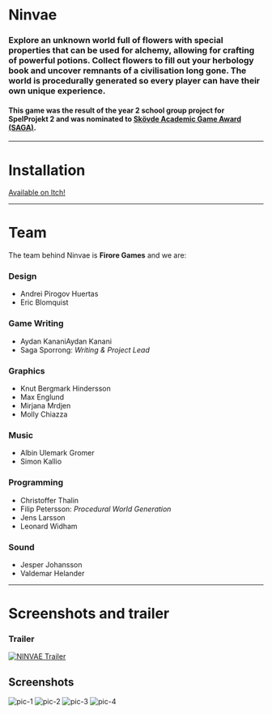 # Ninvae

### Explore an unknown world full of flowers with special properties that can be used for alchemy, allowing for crafting of powerful potions. Collect flowers to fill out your herbology book and uncover remnants of a civilisation long gone. The world is procedurally generated so every player can have their own unique experience.

#### This game was the result of the year 2 school group project for SpelProjekt 2 and was nominated to [Skövde Academic Game Award (SAGA)](https://www.youtube.com/watch?v=Sl8XSnGTMh8&t=760s).
---
# Installation
[Available on Itch!](https://fiore-games.itch.io/ninvae)

---

# Team
The team behind Ninvae is **Firore Games** and we are:

### Design

* Andrei Pirogov Huertas
* Eric Blomquist

### Game Writing

* Aydan KananiAydan Kanani
* Saga Sporrong: *Writing & Project Lead*

### Graphics

* Knut Bergmark Hindersson
* Max Englund
* Mirjana Mrdjen
* Molly Chiazza

### Music

* Albin Ulemark Gromer
* Simon Kallio

### Programming

* Christoffer Thalin
* Filip Petersson: *Procedural World Generation*
* Jens Larsson
* Leonard Widham

### Sound

* Jesper Johansson
* Valdemar Helander

---

# Screenshots and trailer
### Trailer
[![NINVAE Trailer](http://img.youtube.com/vi/EGplHkNNOqA/0.jpg)](http://www.youtube.com/watch?v=EGplHkNNOqA "NINVAE Trailer")

## Screenshots
![pic-1](https://github.com/JensLarsson/Botania/blob/master/NinvaeReadmePictures/1.png?raw=true)
![pic-2](https://github.com/JensLarsson/Botania/blob/master/NinvaeReadmePictures/2.png?raw=true)
![pic-3](https://github.com/JensLarsson/Botania/blob/master/NinvaeReadmePictures/3.png?raw=true)
![pic-4](https://github.com/JensLarsson/Botania/blob/master/NinvaeReadmePictures/4.png?raw=true)
